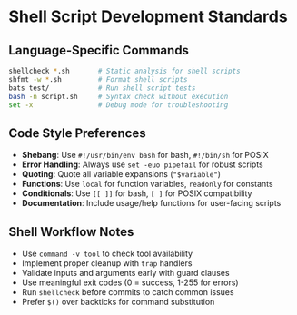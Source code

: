# Shell Script Development Standards

## Language-Specific Commands
```bash
shellcheck *.sh       # Static analysis for shell scripts
shfmt -w *.sh         # Format shell scripts
bats test/            # Run shell script tests
bash -n script.sh     # Syntax check without execution
set -x                # Debug mode for troubleshooting
```

## Code Style Preferences
- **Shebang**: Use `#!/usr/bin/env bash` for bash, `#!/bin/sh` for POSIX
- **Error Handling**: Always use `set -euo pipefail` for robust scripts
- **Quoting**: Quote all variable expansions (`"$variable"`)
- **Functions**: Use `local` for function variables, `readonly` for constants
- **Conditionals**: Use `[[ ]]` for bash, `[ ]` for POSIX compatibility
- **Documentation**: Include usage/help functions for user-facing scripts

## Shell Workflow Notes
- Use `command -v tool` to check tool availability
- Implement proper cleanup with `trap` handlers
- Validate inputs and arguments early with guard clauses
- Use meaningful exit codes (0 = success, 1-255 for errors)
- Run `shellcheck` before commits to catch common issues
- Prefer `$()` over backticks for command substitution
